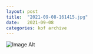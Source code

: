 ```yaml
---
layout:	post
title:	"2021-09-08-161415.jpg"
date:	2021-09-08
categories:	kof archive
---
```


![Image Alt](https://k0f.github.io/assets/2021-09-08-161415.jpg)